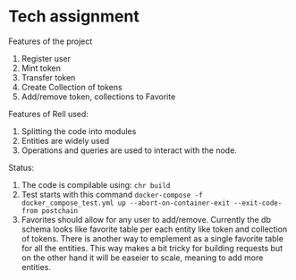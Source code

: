 # Tech assignment
Features of the project
1. Register user
2. Mint token
3. Transfer token
4. Create Collection of tokens
5. Add/remove token, collections to Favorite

Features of Rell used:
1. Splitting the code into modules
2. Entities are widely used
3. Operations and queries are used to interact with the node.

Status:
1. The code is compilable using: `chr build`
2. Test starts with this command `docker-compose -f docker_compose_test.yml up --abort-on-container-exit --exit-code-from postchain`
3. Favorites should allow for any user to add/remove. Currently the db schema looks like favorite table per each entity like token and collection of tokens. There is another way to emplement as a single favorite table for all the entities. This way makes a bit tricky for building requests but on the other hand it will be easeier to scale, meaning to add more entities.

